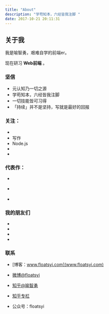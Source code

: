 ```yaml
---
title: "About"
description: "学苟知本，六经皆我注脚 "
date: 2017-10-21 20:11:31
---
```





## 关于我
我是喻智勇，艰难自学的前端er。

现在研习 **Web前端** 。

### 坚信


- 元认知乃一切之源
- 学苟知本，六经皆我注脚 
- 一切技能皆可习得
- 「持续」并不是坚持，写就是最好的回报


### 关注：


- []()
- 写作
- Node.js
- []()
- []()




### 代表作：

- []()

- []()

- []()


### 我的朋友们

- []()
- []()
- []()
- []()

### 联系

- [博客：www.floatsyi.com](www.floatsyi.com)

- [微博@floatsyi](http://weibo.com/x)

- [知乎@喻智勇](http://www.zhihu.com/people/FloatingShuYin)

- [知乎专栏](http://zhuanlan.zhihu.com/FloatingShuYin)

- 公众号：floatsyi


<center>
    <p><img src="" align="center"></p>
</center>







